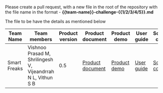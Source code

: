 Please create a pull request, with a new file in the root of the repository with the file name in the format - **{{team-name}}-challenge-{{1/2/3/4/5}}.md**

The file to be have the details as mentioned below

| Team Name | Team members | Product version | Product document | Product demo | User guide | Source code | Developer guide |
| ----- | ----- | ----- | ----- | ----- | ----- | ----- | ----- |
| Smart Freaks | Vishnoo Prasad M, Shrilingesh V, Vijeandrrah N L, Vithun S B | 0.5 | [Product document](https://docs.google.com/presentation/d/1DCWCmZHibqLka3zZ5Lh1lXoXuqK7jMdP/edit?usp=sharing&ouid=117065928479676995868&rtpof=true&sd=true) | [Product demo](https://drive.google.com/file/d/1rHlhtO0kfeJcMM2W_UVVFeIu2pouVhNA/view?usp=sharing) | [User guide](https://drive.google.com/file/d/1hC1EkJZ9hCFG10F6IvozsEDRgKH2_bVm/view?usp=sharing) | [Source code](https://drive.google.com/file/d/1ciyKQQVoGyZGlI8YYjOH8-UNSo4-HRgf/view?usp=sharing) | [Developer guide](https://drive.google.com/file/d/11nEGB-uZZfGEbjKTPZRyF42t3aaH8eif/view?usp=sharing) |
